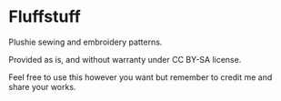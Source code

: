 # Fluffstuff
Plushie sewing and embroidery patterns.

Provided as is, and without warranty under CC BY-SA license.

Feel free to use this however you want but remember to credit me and share your works.
